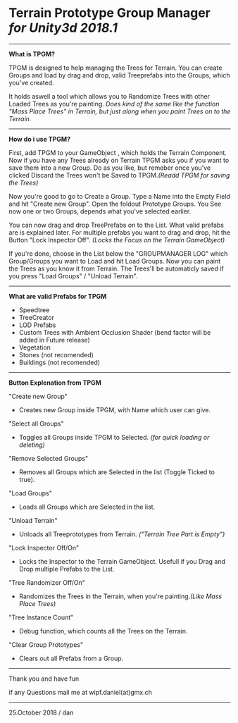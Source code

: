 # Terrain Prototype Group Manager <i>for Unity3d 2018.1 </i>

_______________________________

<b>What is TPGM?</b>

TPGM is designed to help managing the Trees for Terrain. You can create Groups and load by drag and drop, 
valid Treeprefabs into the Groups, which you've created.

It holds aswell a tool which allows you to Randomize Trees with other Loaded Trees as you're painting. 
<i>Does kind of the same like the function "Mass Place Trees" in Terrain, but just along when you paint 
Trees on to the Terrain.</i>

_______________________________

<b>How do i use TPGM?</b>

First, add TPGM to your GameObject , which holds the Terrain Component.
Now if you have any Trees already on Terrain TPGM asks you if you want to save them into a new Group.
Do as you like, but remeber once you've clicked Discard the Trees won't be Saved to TPGM.<i>(Readd TPGM for saving the Trees)</i>

Now you're good to go to Create a Group. Type a Name into the Empty Field and hit "Create new Group".
Open the foldout Prototype Groups. You See now one or two Groups, depends what you've selected earlier.

You can now drag and drop TreePrefabs on to the List. What valid prefabs are is explained later. 
For multiple prefabs you want to drag and drop, hit the Button "Lock Inspector Off". <i>(Locks the Focus on the Terrain GameObject)</i>

If you're done, choose in the List below the "GROUPMANAGER LOG" which Group/Groups you want to Load and hit Load Groups.
Now you can paint the Trees as you know it from Terrain. The Trees'll be automaticly saved if you press "Load Groups" / "Unload Terrain".

_______________________________

<b>What are valid Prefabs for TPGM</b>

- Speedtree
- TreeCreator
- LOD Prefabs
- Custom Trees with Ambient Occlusion Shader (bend factor will be added in Future release)
- Vegetation
- Stones (not recomended)
- Buildings (not recomended)
_______________________________

<b>Button Explenation from TPGM</b>

"Create new Group"
  - Creates new Group inside TPGM, with Name which user can give.
  
"Select all Groups"
  - Toggles all Groups inside TPGM to Selected. <i>(for quick loading or deleting)</i>
  
"Remove Selected Groups"
  - Removes all Groups which are Selected in the list (Toggle Ticked to true).
  
"Load Groups"
  - Loads all Groups which are Selected in the list.
  
"Unload Terrain"
  - Unloads all Treeprototypes from Terrain. <i>("Terrain Tree Part is Empty")</i>
  
"Lock Inspector Off/On"
  - Locks the Inspector to the Terrain GameObject. Usefull if you Drag and Drop multiple Prefabs to the List.
  
"Tree Randomizer Off/On"
  - Randomizes the Trees in the Terrain, when you're painting.<i>(Like Mass Place Trees)</i>
  
"Tree Instance Count"
  - Debug function, which counts all the Trees on the Terrain.
  
 "Clear Group Prototypes"
 - Clears out all Prefabs from a Group.
 
_______________________________

Thank you and have fun

if any Questions mail me at wipf.daniel(at)gmx.ch
_______________________________

25.October 2018 / dan
